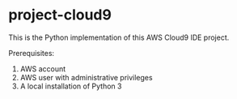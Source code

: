# project-cloud9
This is the Python implementation of this AWS Cloud9 IDE project.

Prerequisites:
1. AWS account
2. AWS user with administrative privileges
3. A local installation of Python 3

<!-- See my [AWS Cloud9 - Python](http://www.bks.name/projects/aws_cloud9/aws-cloud9-python.html) page for additional details. -->